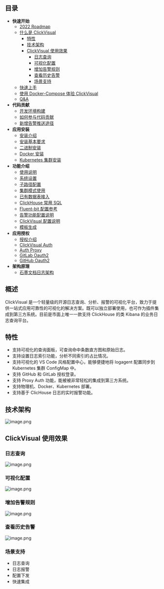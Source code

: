 
## 目录

- **快速开始**
   - [2022 Roadmap](https://clickvisual.gocn.vip/clickvisual/01quickstart/roadmap.html)
   - [什么是 ClickVisual](https://clickvisual.gocn.vip/clickvisual/01quickstart/what-is-the-clickvisual.html)
      - [特性](https://clickvisual.gocn.vip/clickvisual/01quickstart/what-is-the-clickvisual.html#%E7%89%B9%E6%80%A7)
      - [技术架构](https://clickvisual.gocn.vip/clickvisual/01quickstart/what-is-the-clickvisual.html#%E6%8A%80%E6%9C%AF%E6%9E%B6%E6%9E%84)
      - [ClickVisual 使用效果](https://clickvisual.gocn.vip/clickvisual/01quickstart/what-is-the-clickvisual.html#clickvisual-%E4%BD%BF%E7%94%A8%E6%95%88%E6%9E%9C)
         - [日志查询](https://clickvisual.gocn.vip/clickvisual/01quickstart/what-is-the-clickvisual.html#%E6%97%A5%E5%BF%97%E6%9F%A5%E8%AF%A2)
         - [可视化配置](https://clickvisual.gocn.vip/clickvisual/01quickstart/what-is-the-clickvisual.html#%E5%8F%AF%E8%A7%86%E5%8C%96%E9%85%8D%E7%BD%AE)
         - [增加告警规则](https://clickvisual.gocn.vip/clickvisual/01quickstart/what-is-the-clickvisual.html#%E5%A2%9E%E5%8A%A0%E5%91%8A%E8%AD%A6%E8%A7%84%E5%88%99)
         - [查看历史告警](https://clickvisual.gocn.vip/clickvisual/01quickstart/what-is-the-clickvisual.html#%E6%9F%A5%E7%9C%8B%E5%8E%86%E5%8F%B2%E5%91%8A%E8%AD%A6)
         - [场景支持](https://clickvisual.gocn.vip/clickvisual/01quickstart/what-is-the-clickvisual.html#%E5%9C%BA%E6%99%AF%E6%94%AF%E6%8C%81)
   - [快速上手](https://clickvisual.gocn.vip/clickvisual/01quickstart/quick-learning.html)
   - [使用 Docker-Compose 体验 ClickVisual](https://clickvisual.gocn.vip/clickvisual/01quickstart/experience-clickvisual-with-docker-compose.html)
   - [Q&A](https://clickvisual.gocn.vip/clickvisual/01quickstart/qa.html)
- **代码贡献**
   - [开发环境构建](https://clickvisual.gocn.vip/clickvisual/06join/env.html)
   - [如何参与代码贡献](https://clickvisual.gocn.vip/clickvisual/06join/pr.html)
   - [新增告警推送途径](https://clickvisual.gocn.vip/clickvisual/06join/alert-push-channel.html)
- **应用安装**
   - [安装介绍](https://clickvisual.gocn.vip/clickvisual/02install/install-introduce.html)
   - [安装基本要求](https://clickvisual.gocn.vip/clickvisual/02install/install-require.html)
   - [二进制安装](https://clickvisual.gocn.vip/clickvisual/02install/binary-installation.html)
   - [Docker 安装](https://clickvisual.gocn.vip/clickvisual/02install/docker-installation.html)
   - [Kubernetes 集群安装](https://clickvisual.gocn.vip/clickvisual/02install/k8s-installation.html)
- **功能介绍**
   - [使用说明](https://clickvisual.gocn.vip/clickvisual/03funcintro/instructions.html)
   - [系统设置](https://clickvisual.gocn.vip/clickvisual/03funcintro/system-settings.html)
   - [子路径配置](https://clickvisual.gocn.vip/clickvisual/03funcintro/subpath-configuration.html)
   - [集群模式使用](https://clickvisual.gocn.vip/clickvisual/03funcintro/cluster-mode.html)
   - [已有数据表接入](https://clickvisual.gocn.vip/clickvisual/03funcintro/access-existing-tables.html)
   - [ClickHouse 常用 SQL](https://clickvisual.gocn.vip/clickvisual/03funcintro/clickHouse-commonly-used-sql.html)
   - [Fluent-bit 配置参考](https://clickvisual.gocn.vip/clickvisual/03funcintro/fluent-bit-configuration-reference.html)
   - [告警功能配置说明](https://clickvisual.gocn.vip/clickvisual/03funcintro/alarm-function-configuration-description.html)
   - [ClickVisual 配置说明](https://clickvisual.gocn.vip/clickvisual/03funcintro/clickvisual-configuration-description.html)
   - [模板生成](https://clickvisual.gocn.vip/clickvisual/03funcintro/template-gen.html)
- **应用授权**
   - [授权介绍](https://clickvisual.gocn.vip/clickvisual/04appauth/auth-intro.html)
   - [ClickVisual Auth](https://clickvisual.gocn.vip/clickvisual/04appauth/clickvisual-auth.html)
   - [Auth Proxy](https://clickvisual.gocn.vip/clickvisual/04appauth/auth-proxy.html)
   - [GitLab Oauth2](https://clickvisual.gocn.vip/clickvisual/04appauth/gitlab-oauth2.html)
   - [GitHub Oauth2](https://clickvisual.gocn.vip/clickvisual/04appauth/github-oauth2.html)
- **架构原理**
   - [石墨文档日志架构](https://clickvisual.gocn.vip/clickvisual/05arch/graphite-document-logging-architecture.html)
## 概述
ClickVisual 是一个轻量级的开源日志查询、分析、报警的可视化平台，致力于提供一站式应用可靠性的可视化的解决方案。既可以独立部署使用，也可作为插件集成到第三方系统。目前是市面上唯一一款支持 ClickHouse 的类 Kibana 的业务日志查询平台。
## 特性

- 支持可视化的查询面板，可查询命中条数直方图和原始日志。
- 支持设置日志索引功能，分析不同索引的占比情况。
- 支持可视化的 VS Code 风格配置中心，能够便捷地将 logagent 配置同步到 Kubernetes 集群 ConfigMap 中。
- 支持 GitHub 和 GitLab 授权登录。
- 支持 Proxy Auth 功能，能被被非常轻松的集成到第三方系统。
- 支持物理机、Docker、Kubernetes 部署。
- 支持基于 ClicHouse 日志的实时报警功能。
## 技术架构
![image.png](https://cdn.nlark.com/yuque/0/2022/png/804884/1657079559717-8215af8f-e42f-4b83-bf97-1acc7732b7c5.png#clientId=u3f932fa8-b09c-4&crop=0&crop=0&crop=1&crop=1&from=paste&id=uede22213&margin=%5Bobject%20Object%5D&name=image.png&originHeight=1104&originWidth=1552&originalType=url&ratio=1&rotation=0&showTitle=false&size=305332&status=done&style=none&taskId=u7a5d97d9-bc03-4dd5-b129-5267de24822&title=)
## ClickVisual 使用效果
### 日志查询
![image.png](https://cdn.nlark.com/yuque/0/2022/png/804884/1657079559903-1f618d51-8188-4caa-8b70-9ba40301b948.png#clientId=u3f932fa8-b09c-4&crop=0&crop=0&crop=1&crop=1&from=paste&id=u0a01f2d5&margin=%5Bobject%20Object%5D&name=image.png&originHeight=986&originWidth=2360&originalType=url&ratio=1&rotation=0&showTitle=false&size=477211&status=done&style=none&taskId=u537141b6-1722-4bf7-a1b1-301efd22cce&title=)
### 可视化配置
![image.png](https://cdn.nlark.com/yuque/0/2022/png/804884/1657079559215-6a145e28-9547-4b2a-ad65-0f319e558f6d.png#clientId=u3f932fa8-b09c-4&crop=0&crop=0&crop=1&crop=1&from=paste&id=ua19f989c&margin=%5Bobject%20Object%5D&name=image.png&originHeight=1012&originWidth=2002&originalType=url&ratio=1&rotation=0&showTitle=false&size=160565&status=done&style=none&taskId=u27b45844-2ea5-4382-b9a6-da16f4305b1&title=)
### 增加告警规则
![image.png](https://cdn.nlark.com/yuque/0/2022/png/804884/1657079559956-391d6158-cc9e-407a-a38b-ebb7489d2771.png#clientId=u3f932fa8-b09c-4&crop=0&crop=0&crop=1&crop=1&from=paste&id=u3e904f93&margin=%5Bobject%20Object%5D&name=image.png&originHeight=1630&originWidth=3344&originalType=url&ratio=1&rotation=0&showTitle=false&size=523627&status=done&style=none&taskId=uac45c43a-1ab5-491c-8eac-3fb73610ad7&title=)
### 查看历史告警
![image.png](https://cdn.nlark.com/yuque/0/2022/png/804884/1657079559776-26191b60-5f89-4b5b-887a-efc3d2d0d3a8.png#clientId=u3f932fa8-b09c-4&crop=0&crop=0&crop=1&crop=1&from=paste&id=ue32571e5&margin=%5Bobject%20Object%5D&name=image.png&originHeight=1504&originWidth=2876&originalType=url&ratio=1&rotation=0&showTitle=false&size=358199&status=done&style=none&taskId=ucd298a54-04b7-4085-b27a-0365055c1e6&title=)
### 场景支持

- 日志查询
- 日志报警
- 配置下发
- 快速集成
